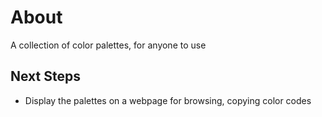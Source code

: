 # About

A collection of color palettes, for anyone to use

## Next Steps

- Display the palettes on a webpage for browsing, copying color codes
